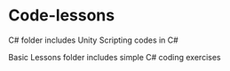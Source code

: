 # Code-lessons


C# folder includes Unity Scripting codes in C# 

Basic Lessons folder includes simple C# coding exercises
 
